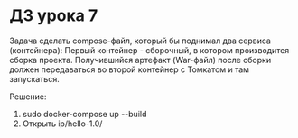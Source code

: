 # ДЗ урока 7

Задача сделать compose-файл, который бы поднимал два сервиса (контейнера): Первый контейнер - сборочный, в котором производится сборка проекта. Получившийся артефакт (War-файл) после сборки должен передаваться во второй контейнер с Томкатом и там запускаться.

Решение:

1. sudo docker-compose up --build
2. Открыть ip/hello-1.0/
